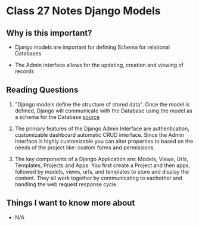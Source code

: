 # Class 27 Notes Django Models

## Why is this important?

- Django models are important for defining Schema for relational Databases

- The Admin interface allows for the updating, creation and viewing of records

## Reading Questions

1. "Django models define the structure of stored data".  Once the model is defined, Django will communicate with the Database using the model as a schema for the Database [source](https://developer.mozilla.org/en-US/docs/Learn/Server-side/Django/Models)

2. The primary features of the Django Admin Interface are authentication, customizable dashboard automatic CRUD interface.  Since the Admin Interface is highly customizable you can alter properties to based on the needs of the project like: custom forms and permissions.

3. The key components of a Django Application are: Models, Views, Urls, Templates, Projects and Apps.  You first create a Project and then apps, followed by models, views, urls, and templates to store and display the content.  They all work together by communicating to eachother and handling the web request response cycle.

## Things I want to know more about

- N/A